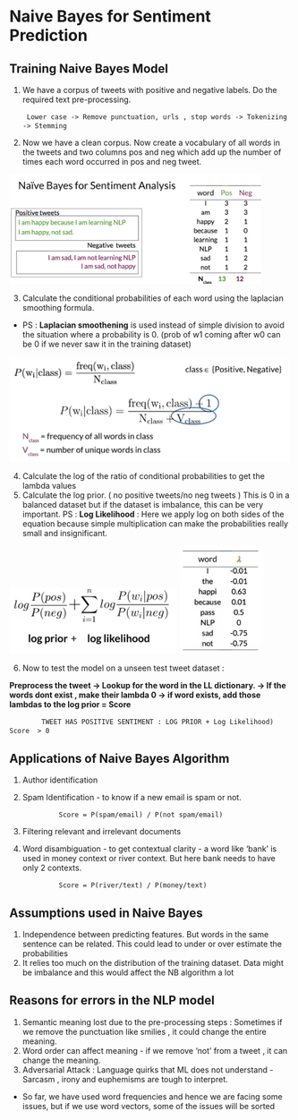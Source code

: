 
# Naive Bayes for Sentiment Prediction

## Training Naive Bayes Model 

1) We have a corpus of tweets with positive and negative labels. Do the required text pre-processing. 

        Lower case -> Remove punctuation, urls , stop words -> Tokenizing -> Stemming

2) Now we have a clean corpus. Now create a vocabulary of all words in the tweets and two columns pos and neg which add up the number of times each word occurred in pos and neg tweet. 

<img src= "Plots/1.png"  width = '450'>


3) Calculate the conditional probabilities of each word using the laplacian smoothing formula. 
- PS : **Laplacian smoothening** is used instead of simple division to avoid the situation where a probability is 0. (prob of w1 coming after w0 can be 0 if we never saw it in the training dataset) 

<img src= "Plots/2.png"  width = '500'>


4) Calculate the log of the ratio of conditional probabilities to get the lambda values 
5) Calculate the log prior. ( no positive tweets/no neg tweets ) This is 0 in a balanced dataset but if the dataset is imbalance, this can be very important. 
PS : **Log Likelihood** : Here we apply log on both sides of the equation because simple multiplication can make the probabilities really small and insignificant. 

<p float="left">
  <img src="Plots/3.png" width="300" />
  
  <img src="Plots/4.png" width="150" /> 
</p>


6) Now to test the model on a unseen test tweet dataset : 

**Preprocess the tweet -> Lookup for the word in the LL dictionary. -> If the words dont exist , make their lambda 0 -> if word exists, add those lambdas to the log prior = Score**

            TWEET HAS POSITIVE SENTIMENT : LOG PRIOR + Log Likelihood) Score  > 0 
            

## Applications of Naive Bayes Algorithm
1) Author identification 
2) Spam Identification - to know if a new email is spam or not. 

                Score = P(spam/email) / P(not spam/email)

3) Filtering relevant and irrelevant documents 
4) Word disambiguation - to get contextual clarity - a word like ‘bank’ is used in money context or river context. But here bank needs to have only 2 contexts. 

                Score = P(river/text) / P(money/text)

## Assumptions used in Naive Bayes
1) Independence between predicting features. But words in the same sentence can be related. This could lead to under or over estimate the probabilities 
2) It relies too much on the distribution of the training dataset. Data might be imbalance and this would affect the NB algorithm a lot


## Reasons for errors in the NLP model 
1) Semantic meaning lost due to the pre-processing steps : Sometimes if we remove the punctuation like smilies , it could change the entire meaning. 
2) Word order can affect meaning - if we remove ‘not’ from a tweet , it can change the meaning. 
3) Adversarial Attack : Language quirks that ML does not understand - Sarcasm , irony and euphemisms are tough to interpret. 


- So far, we have used word frequencies and hence we are facing some issues, but if we use word vectors, some of the issues will be sorted
